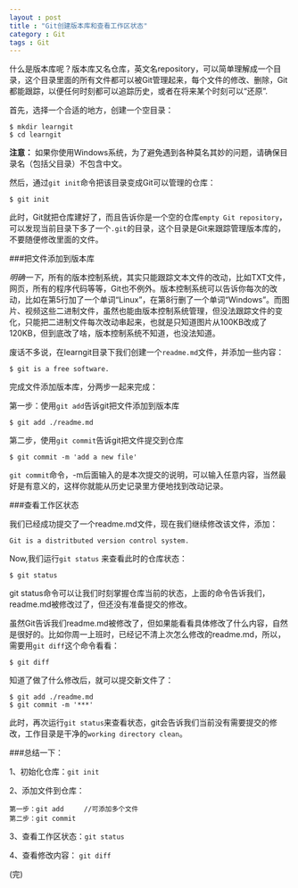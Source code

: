 ```yaml
---
layout : post
title : "Git创建版本库和查看工作区状态"
category : Git
tags : Git
---
```

什么是版本库呢？版本库又名仓库，英文名repository，可以简单理解成一个目录，这个目录里面的所有文件都可以被Git管理起来，每个文件的修改、删除，Git都能跟踪，以便任何时刻都可以追踪历史，或者在将来某个时刻可以“还原”.

首先，选择一个合适的地方，创建一个空目录：

	$ mkdir learngit
	$ cd learngit

**注意：** 如果你使用Windows系统，为了避免遇到各种莫名其妙的问题，请确保目录名（包括父目录）不包含中文。

然后，通过`git init`命令把该目录变成Git可以管理的仓库：

	$ git init

<!--more-->


此时，Git就把仓库建好了，而且告诉你是一个空的仓库`empty Git repository`，可以发现当前目录下多了一个`.git`的目录，这个目录是Git来跟踪管理版本库的，不要随便修改里面的文件。

###把文件添加到版本库

*明确一下*，所有的版本控制系统，其实只能跟踪文本文件的改动，比如TXT文件，网页，所有的程序代码等等，Git也不例外。版本控制系统可以告诉你每次的改动，比如在第5行加了一个单词“Linux”，在第8行删了一个单词“Windows”。而图片、视频这些二进制文件，虽然也能由版本控制系统管理，但没法跟踪文件的变化，只能把二进制文件每次改动串起来，也就是只知道图片从100KB改成了120KB，但到底改了啥，版本控制系统不知道，也没法知道。

废话不多说，在learngit目录下我们创建一个`readme.md`文件，并添加一些内容：
	
	$ git is a free software.

完成文件添加版本库，分两步一起来完成：
	
第一步：使用`git add`告诉git把文件添加到版本库

	$ git add ./readme.md

第二步，使用`git commit`告诉git把文件提交到仓库

	$ git commit -m 'add a new file'

`git commit`命令，-m后面输入的是本次提交的说明，可以输入任意内容，当然最好是有意义的，这样你就能从历史记录里方便地找到改动记录。


###查看工作区状态

我们已经成功提交了一个readme.md文件，现在我们继续修改该文件，添加：
	
	Git is a distritbuted version control system.

Now,我们运行`git status` 来查看此时的仓库状态：
	
	$ git status

git status命令可以让我们时刻掌握仓库当前的状态，上面的命令告诉我们，readme.md被修改过了，但还没有准备提交的修改。

虽然Git告诉我们readme.md被修改了，但如果能看看具体修改了什么内容，自然是很好的。比如你周一上班时，已经记不清上次怎么修改的readme.md，所以，需要用`git diff`这个命令看看：

	$ git diff

知道了做了什么修改后，就可以提交新文件了：

	$ git add ./readme.md
	$ git commit -m '***'

此时，再次运行`git status`来查看状态，git会告诉我们当前没有需要提交的修改，工作目录是干净的`working directory clean`。


###总结一下：

1、初始化仓库：`git init`

2、添加文件到仓库：
	
	第一步：git add 	//可添加多个文件
	第二步：git commit

3、查看工作区状态：`git status`

4、查看修改内容： `git diff`

(完)

